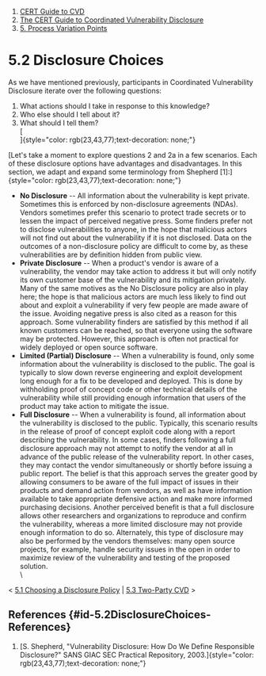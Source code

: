 



1.  [CERT Guide to CVD](index.html)
2.  [The CERT Guide to Coordinated Vulnerability
    Disclosure](The-CERT-Guide-to-Coordinated-Vulnerability-Disclosure_47677443.html)
3.  [5. Process Variation
    Points](5.-Process-Variation-Points_47677473.html)


# 5.2 Disclosure Choices 








As we have mentioned previously, participants in Coordinated
Vulnerability Disclosure iterate over the following questions:

1.  What actions should I take in response to this knowledge?
2.  Who else should I tell about it?
3.  What should I tell them?\
    [\
    ]{style="color: rgb(23,43,77);text-decoration: none;"}

[Let\'s take a moment to explore questions 2 and 2a in a few scenarios.
Each of these disclosure options have advantages and disadvantages. In
this section, we adapt and expand some terminology from Shepherd
\[1\]:]{style="color: rgb(23,43,77);text-decoration: none;"}

-   **No Disclosure** -- All information about the vulnerability is kept
    private. Sometimes this is enforced by non-disclosure agreements
    (NDAs). Vendors sometimes prefer this scenario to protect trade
    secrets or to lessen the impact of perceived negative press. Some
    finders prefer not to disclose vulnerabilities to anyone, in the
    hope that malicious actors will not find out about the vulnerability
    if it is not disclosed. Data on the outcomes of a non-disclosure
    policy are difficult to come by, as these vulnerabilities are by
    definition hidden from public view.
-   **Private Disclosure** -- When a product\'s vendor is aware of a
    vulnerability, the vendor may take action to address it but will
    only notify its own customer base of the vulnerability and its
    mitigation privately. Many of the same motives as the No Disclosure
    policy are also in play here; the hope is that malicious actors are
    much less likely to find out about and exploit a vulnerability if
    very few people are made aware of the issue. Avoiding negative press
    is also cited as a reason for this approach. Some vulnerability
    finders are satisfied by this method if all known customers can be
    reached, so that everyone using the software may be protected.
    However, this approach is often not practical for widely deployed or
    open source software.
-   **Limited (Partial) Disclosure** -- When a vulnerability is found,
    only some information about the vulnerability is disclosed to the
    public. The goal is typically to slow down reverse engineering and
    exploit development long enough for a fix to be developed and
    deployed. This is done by withholding proof of concept code or other
    technical details of the vulnerability while still providing enough
    information that users of the product may take action to mitigate
    the issue.
-   **Full Disclosure** -- When a vulnerability is found, all
    information about the vulnerability is disclosed to the public.
    Typically, this scenario results in the release of proof of concept
    exploit code along with a report describing the vulnerability. In
    some cases, finders following a full disclosure approach may not
    attempt to notify the vendor at all in advance of the public release
    of the vulnerability report. In other cases, they may contact the
    vendor simultaneously or shortly before issuing a public report. The
    belief is that this approach serves the greater good by allowing
    consumers to be aware of the full impact of issues in their products
    and demand action from vendors, as well as have information
    available to take appropriate defensive action and make more
    informed purchasing decisions. Another perceived benefit is that a
    full disclosure allows other researchers and organizations to
    reproduce and confirm the vulnerability, whereas a more limited
    disclosure may not provide enough information to do so. Alternately,
    this type of disclosure may also be performed by the vendors
    themselves: many open source projects, for example, handle security
    issues in the open in order to maximize review of the vulnerability
    and testing of the proposed solution.\
    \



\< [5.1 Choosing a Disclosure
Policy](5.1-Choosing-a-Disclosure-Policy_47677474.html) \| [5.3
Two-Party CVD](5.3-Two-Party-CVD_47677476.html) \>



## References {#id-5.2DisclosureChoices-References}

1.  [S. Shepherd, \"Vulnerability Disclosure: How Do We Define
    Responsible Disclosure?\" SANS GIAC SEC Practical Repository,
    2003.]{style="color: rgb(23,43,77);text-decoration: none;"}













